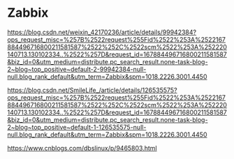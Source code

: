 # Zabbix



https://blog.csdn.net/weixin_42170236/article/details/99942384?ops_request_misc=%257B%2522request%255Fid%2522%253A%2522167884496716800211581587%2522%252C%2522scm%2522%253A%252220140713.130102334..%2522%257D&request_id=167884496716800211581587&biz_id=0&utm_medium=distribute.pc_search_result.none-task-blog-2~blog~top_positive~default-2-99942384-null-null.blog_rank_default&utm_term=Zabbix&spm=1018.2226.3001.4450



https://blog.csdn.net/SmileLife_/article/details/126535575?ops_request_misc=%257B%2522request%255Fid%2522%253A%2522167884496716800211581587%2522%252C%2522scm%2522%253A%252220140713.130102334..%2522%257D&request_id=167884496716800211581587&biz_id=0&utm_medium=distribute.pc_search_result.none-task-blog-2~blog~top_positive~default-1-126535575-null-null.blog_rank_default&utm_term=Zabbix&spm=1018.2226.3001.4450





https://www.cnblogs.com/dbslinux/p/9465803.html































































































































